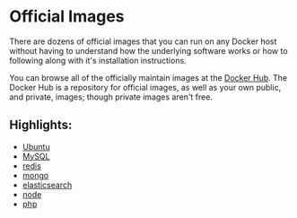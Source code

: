 # Official Images

There are dozens of official images that you can run on any Docker host without having to understand how the underlying software works or how to following along with it's installation instructions.

You can browse all of the officially maintain images at the [Docker Hub](https://hub.docker.com). The Docker Hub is a repository for official images, as well as your own public, and private, images; though private images aren't free.

## Highlights:

- [Ubuntu](https://hub.docker.com/_/ubuntu)
- [MySQL](https://hub.docker.com/_/mysql)
- [redis](https://hub.docker.com/_/redis)
- [mongo](https://hub.docker.com/_/mongo)
- [elasticsearch](https://hub.docker.com/_/elasticsearch)
- [node](https://hub.docker.com/_/node)
- [php](https://hub.docker.com/_/php)

